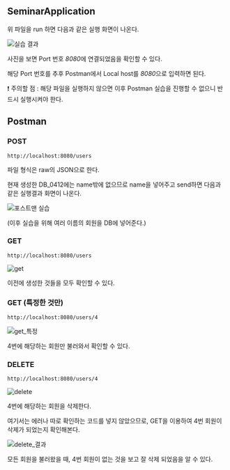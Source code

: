 
## SeminarApplication

위 파일을 run 하면 다음과 같은 실행 화면이 나온다.

![실습 결과](https://user-images.githubusercontent.com/70934572/162958896-eef29fe6-8e6d-45de-bef1-2f63002e4b50.PNG)


사진을 보면 Port 번호 *8080*에 연결되었음을 확인할 수 있다.

해당 Port 번호를 추후 Postman에서 Local host를 *8080*으로 입력하면 된다.

❗ 주의할 점 : 해당 파일을 실행하지 않으면 이후 Postman 실습을 진행할 수 없으니 반드시 실행시켜야 한다.

## Postman
### POST
```
http://localhost:8080/users
```
파일 형식은 raw의 JSON으로 한다.

현재 생성한 DB_0412에는 name밖에 없으므로 name을 넣어주고 send하면 다음과 같은 실행결과 화면이 나온다.

![포스트맨 실습](https://user-images.githubusercontent.com/70934572/162959611-ade2f54a-1cc7-433f-88e5-bea88211ae8e.PNG)

(이후 실습을 위해 여러 이름의 회원을 DB에 넣어준다.)

### GET
```
http://localhost:8080/users
```
![get](https://user-images.githubusercontent.com/70934572/162959786-ecc9c875-f755-4df2-8e45-3cc0eb2e4d24.PNG)

이전에 생성한 것들을 모두 확인할 수 있다.


### GET (특정한 것만)
```
http://localhost:8080/users/4
```
![get_특정](https://user-images.githubusercontent.com/70934572/162959942-f84c25d0-4ed2-477e-93ae-8bb0e338d097.PNG)

4번에 해당하는 회원만 불러와서 확인할 수 있다.


### DELETE
```
http://localhost:8080/users/4
```
![delete](https://user-images.githubusercontent.com/70934572/162960029-ee902c80-7f6e-4e7c-b1b0-d799786a72c4.PNG)

4번에 해당하는 회원을 삭제한다.

여기서는 에러나 따로 확인하는 코드를 넣지 않았으므로, GET을 이용하여 4번 회원이 삭제가 되었는지 확인해본다.

![delete_결과](https://user-images.githubusercontent.com/70934572/162960166-d5cb0d65-3713-4f4d-85ac-419a4827621a.PNG)

모든 회원을 불러왔을 때, 4번 회원이 없는 것을 보고 잘 삭제 되었음을 알 수 있다. 
